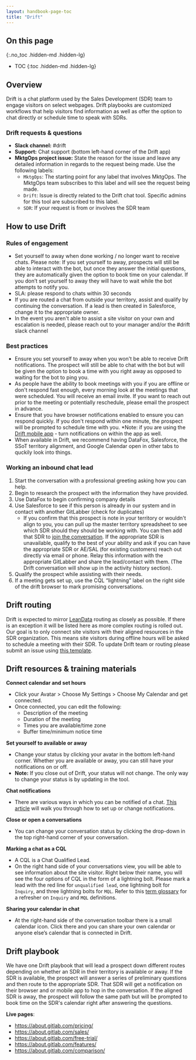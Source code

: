 ```yaml
---
layout: handbook-page-toc
title: "Drift"
---
```


## On this page
{:.no_toc .hidden-md .hidden-lg}

- TOC
{:toc .hidden-md .hidden-lg}

## Overview

Drift is a chat platform used by the Sales Development (SDR) team to engage visitors on select webpages. Drift playbooks are customized workflows that help visitors find information as well as offer the option to chat directly or schedule time to speak with SDRs. 

### Drift requests & questions 
* **Slack channel:** #drift
* **Support:** Chat support (bottom left-hand corner of the Drift app)
* **MktgOps project issue:** State the reason for the issue and leave any detailed information in regards to the request being made. Use the following labels:
    * `MktgOps`: The starting point for any label that involves MktgOps. The MktgOps team subscribes to this label and will see the request being made.
    * `Drift`: Issue is directly related to the Drift chat tool. Specific admins for this tool are subscribed to this label.
    * `SDR`: If your request is from or involves the SDR team

## How to use Drift

### Rules of engagement  
-   Set yourself to away when done working / no longer want to receive chats. Please note: If you set yourself to away, prospects will still be able to interact with the bot, but once they answer the initial questions, they are automatically given the option to book time on your calendar. If you don’t set yourself to away they will have to wait while the bot attempts to notify you. 
-   SLA: please respond to chats within 30 seconds
-   If you are routed a chat from outside your territory, assist and qualify by continuing the conversation. If a lead is then created in Salesforce, change it to the appropriate owner.
-   In the event you aren't able to assist a site visitor on your own and escalation is needed, please reach out to your manager and/or the #drift slack channel

### Best practices
* Ensure you set yourself to away when you won't be able to receive Drift notifications. The prospect will still be able to chat with the bot but will be given the option to book a time with you right away as opposed to waiting for the bot to ping you. 
* As people have the ability to book meetings with you if you are offline or don't respond fast enough, every morning look at the meetings that were scheduled. You will receive an email invite. If you want to reach out prior to the meeting or potentially reschedule, please email the prospect in advance. 
* Ensure that you have browser notifications enabled to ensure you can respond quickly. If you don't respond within one minute, the prospect will be prompted to schedule time with you. *Note: if you are using the [Drift mobile app](https://gethelp.drift.com/hc/en-us/articles/360019664613-How-to-Use-the-Drift-Mobile-App) - turn notifications on within the app as well. 
* When available in Drift, we recommend having DataFox, Salesforce, the SSoT territory alignment, and Google Calendar open in other tabs to quckily look into things. 

### Working an inbound chat lead
1. Start the conversation with a professional greeting asking how you can help.
2. Begin to research the prospect with the information they have provided.
3. Use DataFox to begin confirming company details
4. Use Salesforce to see if this person is already in our system and in contact with another GitLabber (check for duplicates)
     - If you confirm that this prospect is note in your territory or wouldn't align to you, you can pull up the master territory spreadsheet to see which SDR should they should be working with. You can then add that SDR to [join the conversation](https://gethelp.drift.com/hc/en-us/articles/360019448174-How-to-Add-Participants-to-Conversations). If the appropriate SDR is unavailable, qualify to the best of your ability and ask if you can have the appropriate SDR or AE/SAL (for existing customers) reach out directly via email or phone. Relay this information with the appropriate GitLabber and share the lead/contact with them. (The Drift conversation will show up in the activity history section).
5. Qualify the prospect while assisting with their needs. 
6. If a meeting gets set up,  use the CQL “lightning” label on the right side of the drift browser to mark promising conversations. 

## Drift routing

Drift is expected to mirror [LeanData](/handbook/marketing/marketing-operations/leandata/) routing as closely as possible. If there is an exception it will be listed here as more complex routing is rolled out. Our goal is to only connect site visitors with their aligned resources in the SDR organization. This means site visitors during offline hours will be asked to schedule a meeting with their SDR. To update Drift team or routing please submit an issue using [this template](/marketing/marketing-operations/-/issues/new?issuable_template=leandata_change_sdralignment). 

## Drift resources & training materials

**Connect calendar and set hours**

*  Click your Avatar > Choose My Settings > Choose My Calendar and get connected.
*  Once connected, you can edit the following:
    * Description of the meeting
    * Duration of the meeting
    * Times you are available/time zone
    * Buffer time/minimum notice time

**Set yourself to available or away**

*  Change your status by clicking your avatar in the bottom left-hand corner. Whether you are available or away, you can still have your notifications on or off.
*  **Note:** If you close out of Drift, your status will not change. The only way to change your status is by updating in the tool.

**Chat notifications**
* There are various ways in which you can be notified of a chat. [This article](https://gethelp.drift.com/hc/en-us/articles/360019501974-How-to-Set-Up-Up-Your-Notifications-Preferences) will walk you through how to set up or change notifications. 

**Close or open a conversations**
*  You can change your conversation status by clicking the drop-down in the top right-hand corner of your conversation.

**Marking a chat as a CQL**
*  A CQL is a Chat Qualified Lead. 
*  On the right hand side of your conversations view, you will be able to see information about the site visitor. Right below their name, you will see the four options of CQL in the form of a lightning bolt. Please mark a lead with the red line for `unqualified lead`, one lightning bolt for `Inquiry`, and three lightning bolts for `MQL`. Refer to this [term glossary](/handbook/business-ops/resources/#glossary) for a refresher on `Inquiry` and `MQL` definitions. 

**Sharing your calendar in chat**
*  At the right-hand side of the conversation toolbar there is a small calendar icon. Click there and you can share your own calendar or anyone else’s calendar that is connected in Drift.

## Drift playbook
We have one Drift playbook that will lead a prospect down different routes depending on whether an SDR in their territory is available or away. If the SDR is available, the prospect will answer a series of preliminary questions and then route to the appropriate SDR. That SDR will get a notification on their browser and or mobile app to hop in the conversation. If the aligned SDR is away, the prospect will follow the same path but will be prompted to book time on the SDR's calendar right after answering the questions.

**Live pages**:
* https://about.gitlab.com/pricing/
* https://about.gitlab.com/sales/ 
* https://about.gitlab.com/free-trial/ 
* https://about.gitlab.com/features/ 
* https://about.gitlab.com/comparison/
